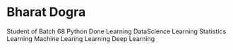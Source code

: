 # Bharat Dogra
Student of Batch 68
Python Done
Learning DataScience
Learning Statistics
Learning Machine Learing
Learning Deep Learning


